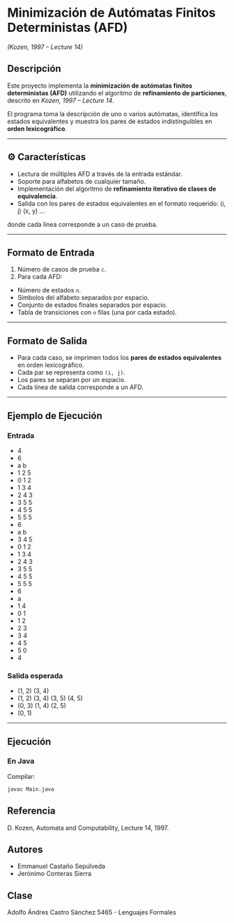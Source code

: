 # Minimización de Autómatas Finitos Deterministas (AFD)  
*(Kozen, 1997 – Lecture 14)*

## Descripción
Este proyecto implementa la **minimización de autómatas finitos deterministas (AFD)** utilizando el algoritmo de **refinamiento de particiones**, descrito en *Kozen, 1997 – Lecture 14*.  

El programa toma la descripción de uno o varios autómatas, identifica los estados equivalentes y muestra los pares de estados indistinguibles en **orden lexicográfico**.

---

## ⚙️ Características
- Lectura de múltiples AFD a través de la entrada estándar.  
- Soporte para alfabetos de cualquier tamaño.  
- Implementación del algoritmo de **refinamiento iterativo de clases de equivalencia**.  
- Salida con los pares de estados equivalentes en el formato requerido: (i, j) (x, y) ...

donde cada línea corresponde a un caso de prueba.

---

## Formato de Entrada
1. Número de casos de prueba `c`.  
2. Para cada AFD:  
 - Número de estados `n`.  
 - Símbolos del alfabeto separados por espacio.  
 - Conjunto de estados finales separados por espacio.  
 - Tabla de transiciones con `n` filas (una por cada estado).  

---

##  Formato de Salida
- Para cada caso, se imprimen todos los **pares de estados equivalentes** en orden lexicográfico.  
- Cada par se representa como `(i, j)`.  
- Los pares se separan por un espacio.  
- Cada línea de salida corresponde a un AFD.  

---

##  Ejemplo de Ejecución

### Entrada
- 4
- 6
- a b
- 1 2 5
- 0 1 2
- 1 3 4
- 2 4 3
- 3 5 5
- 4 5 5
- 5 5 5
- 6
- a b
- 3 4 5
- 0 1 2
- 1 3 4
- 2 4 3
- 3 5 5
- 4 5 5
- 5 5 5
- 6
- a
- 1 4
- 0 1
- 1 2
- 2 3
- 3 4
- 4 5
- 5 0
- 4

### Salida esperada

- (1, 2) (3, 4)
- (1, 2) (3, 4) (3, 5) (4, 5)
- (0, 3) (1, 4) (2, 5)
- (0, 1)


---

##  Ejecución

### En Java
Compilar:
```bash
javac Main.java
```
## Referencia

D. Kozen, Automata and Computability, Lecture 14, 1997.

## Autores
- Emmanuel Castaño Sepúlveda
- Jerónimo Conteras Sierra

## Clase 
Adolfo Ándres Castro Sánchez
5465 - Lenguajes Formales

